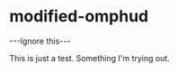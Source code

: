 modified-omphud
===============

---Ignore this---

This is just a test. Something I'm trying out. 
